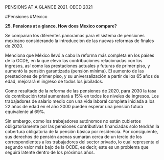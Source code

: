 PENSIONS AT A GLANCE 2021. OECD 2021           

#Pensiones #México 

**25. Pensions at a glance. How does Mexico compare?**

Se comparan los diferentes panoramas para el sistema de pensiones mexicano considerando la introducción de las nuevas reformas de finales de 2020.

Menciona que México llevó a cabo la reforma más completa en los países de la OCDE, en la que elevó las contribuciones relacionadas con los ingresos, así como las prestaciones actuales y futuras de primer piso, y aumentó la pensión garantizada (pensión mínima). El aumento de las prestaciones de primer piso, y su universalización a partir de los 65 años de edad, mejorará el ingreso de todos los jubilados.

Como resultado de la reforma de las pensiones de 2020, para 2030 la tasa de contribución total aumentará a 15% en todos los niveles de ingresos. Los trabajadores de salario medio con una vida laboral completa iniciada a los 22 años de edad en el año 2000 pueden esperar una pensión futura equivalente al 69%.

Sin embargo, como los trabajadores autónomos no están cubiertos obligatoriamente por las pensiones contributivas financiadas solo tendrán la cobertura obligatoria de la pensión básica por residencia. Por consiguiente, sus derechos de pensión apenas sumarán cerca de un tercio de los correspondientes a los trabajadores del sector privado, lo cual representa el segundo valor más bajo de la OCDE, es decir, este es un problema que seguirá latente dentro de los próximos años.


